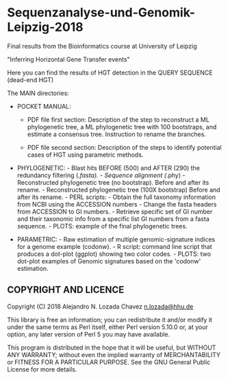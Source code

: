 # Sequenzanalyse-und-Genomik-Leipzig-2018
Final results from the Bioinformatics course at University of Leipzig

"Inferring Horizontal Gene Transfer events"

Here you can find the results of HGT detection in the QUERY SEQUENCE (dead-end HGT)

The MAIN directories:
  - POCKET MANUAL: 
    * PDF file first section:
    Description of the step to reconstruct a ML phylogenetic tree, a ML phylogenetic tree
     with 100 bootstraps, and estimate a consensus tree. Instruction to rename the branches.

    * PDF file second section: 
    Description of the steps to identify potential cases of HGT using parametric methods.
    
  - PHYLOGENETIC: 
        - Blast hits BEFORE (500) and AFTER (290) the redundancy filtering (*.fasta).
        - Sequence alignment (*.phy)
        - Reconstructed phylogenetic tree (no bootstrap). Before and after its rename.
        - Reconstructed phylogenetic tree (100X bootstrap) Before and after its rename.
        - PERL scripts: 
            - Obtain the full taxonomy information from NCBI using the ACCESSION numbers
            - Change the fasta headers from ACCESSION to GI numbers.
            - Retrieve specific set of GI number and their taxonomic info from a specific list
              GI numbers from a fasta sequence.
        - PLOTS: example of the final phylogenetic trees.
          
  - PARAMETRIC:
        - Raw estimation of multiple genomic-signature indices for a genome example (codonw).
        - R script: command line script that produces a dot-plot (ggplot) showing two color codes.
        - PLOTS: two dot-plot examples of Genomic signatures based on the 'codonw' estimation.


## COPYRIGHT AND LICENCE

Copyright (C) 2018 Alejandro N. Lozada Chavez <n.lozada@hhu.de>

This library is free an information; you can redistribute it and/or modify it
under the same terms as Perl itself, either Perl version 5.10.0 or, at your
option, any later version of Perl 5 you may have available.

This program is distributed in the hope that it will be useful, but WITHOUT
ANY WARRANTY; without even the implied warranty of MERCHANTABILITY or
FITNESS FOR A PARTICULAR PURPOSE. See the GNU General Public License for
more details.


